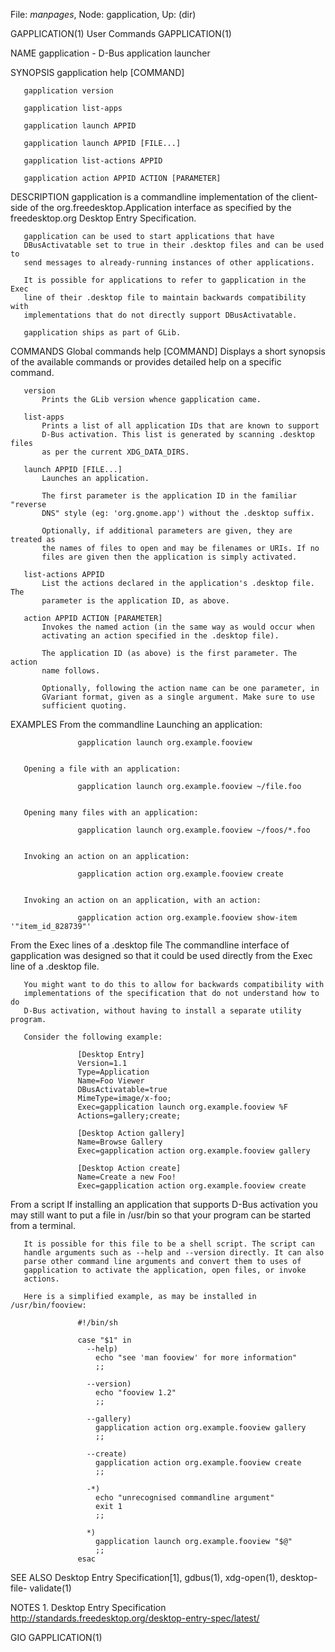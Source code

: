 File: *manpages*,  Node: gapplication,  Up: (dir)

GAPPLICATION(1)                  User Commands                 GAPPLICATION(1)



NAME
       gapplication - D-Bus application launcher

SYNOPSIS
       gapplication help [COMMAND]

       gapplication version

       gapplication list-apps

       gapplication launch APPID

       gapplication launch APPID [FILE...]

       gapplication list-actions APPID

       gapplication action APPID ACTION [PARAMETER]

DESCRIPTION
       gapplication is a commandline implementation of the client-side of the
       org.freedesktop.Application interface as specified by the
       freedesktop.org Desktop Entry Specification.

       gapplication can be used to start applications that have
       DBusActivatable set to true in their .desktop files and can be used to
       send messages to already-running instances of other applications.

       It is possible for applications to refer to gapplication in the Exec
       line of their .desktop file to maintain backwards compatibility with
       implementations that do not directly support DBusActivatable.

       gapplication ships as part of GLib.

COMMANDS
   Global commands
       help [COMMAND]
           Displays a short synopsis of the available commands or provides
           detailed help on a specific command.

       version
           Prints the GLib version whence gapplication came.

       list-apps
           Prints a list of all application IDs that are known to support
           D-Bus activation. This list is generated by scanning .desktop files
           as per the current XDG_DATA_DIRS.

       launch APPID [FILE...]
           Launches an application.

           The first parameter is the application ID in the familiar "reverse
           DNS" style (eg: 'org.gnome.app') without the .desktop suffix.

           Optionally, if additional parameters are given, they are treated as
           the names of files to open and may be filenames or URIs. If no
           files are given then the application is simply activated.

       list-actions APPID
           List the actions declared in the application's .desktop file. The
           parameter is the application ID, as above.

       action APPID ACTION [PARAMETER]
           Invokes the named action (in the same way as would occur when
           activating an action specified in the .desktop file).

           The application ID (as above) is the first parameter. The action
           name follows.

           Optionally, following the action name can be one parameter, in
           GVariant format, given as a single argument. Make sure to use
           sufficient quoting.

EXAMPLES
   From the commandline
       Launching an application:

                   gapplication launch org.example.fooview


       Opening a file with an application:

                   gapplication launch org.example.fooview ~/file.foo


       Opening many files with an application:

                   gapplication launch org.example.fooview ~/foos/*.foo


       Invoking an action on an application:

                   gapplication action org.example.fooview create


       Invoking an action on an application, with an action:

                   gapplication action org.example.fooview show-item '"item_id_828739"'


   From the Exec lines of a .desktop file
       The commandline interface of gapplication was designed so that it could
       be used directly from the Exec line of a .desktop file.

       You might want to do this to allow for backwards compatibility with
       implementations of the specification that do not understand how to do
       D-Bus activation, without having to install a separate utility program.

       Consider the following example:

                   [Desktop Entry]
                   Version=1.1
                   Type=Application
                   Name=Foo Viewer
                   DBusActivatable=true
                   MimeType=image/x-foo;
                   Exec=gapplication launch org.example.fooview %F
                   Actions=gallery;create;

                   [Desktop Action gallery]
                   Name=Browse Gallery
                   Exec=gapplication action org.example.fooview gallery

                   [Desktop Action create]
                   Name=Create a new Foo!
                   Exec=gapplication action org.example.fooview create


   From a script
       If installing an application that supports D-Bus activation you may
       still want to put a file in /usr/bin so that your program can be
       started from a terminal.

       It is possible for this file to be a shell script. The script can
       handle arguments such as --help and --version directly. It can also
       parse other command line arguments and convert them to uses of
       gapplication to activate the application, open files, or invoke
       actions.

       Here is a simplified example, as may be installed in /usr/bin/fooview:

                   #!/bin/sh

                   case "$1" in
                     --help)
                       echo "see 'man fooview' for more information"
                       ;;

                     --version)
                       echo "fooview 1.2"
                       ;;

                     --gallery)
                       gapplication action org.example.fooview gallery
                       ;;

                     --create)
                       gapplication action org.example.fooview create
                       ;;

                     -*)
                       echo "unrecognised commandline argument"
                       exit 1
                       ;;

                     *)
                       gapplication launch org.example.fooview "$@"
                       ;;
                   esac


SEE ALSO
       Desktop Entry Specification[1], gdbus(1), xdg-open(1), desktop-file-
       validate(1)

NOTES
        1. Desktop Entry Specification
           http://standards.freedesktop.org/desktop-entry-spec/latest/



GIO                                                            GAPPLICATION(1)
